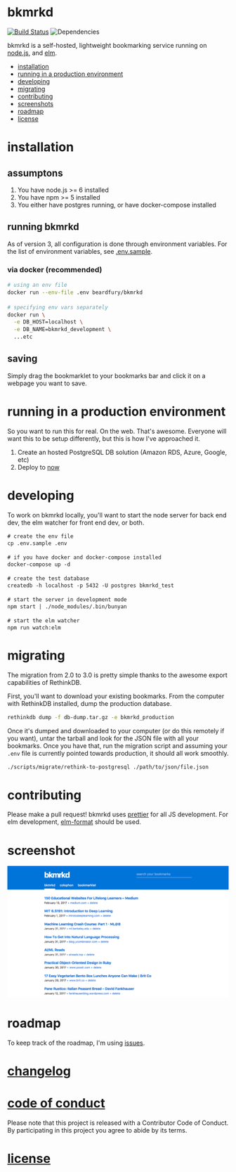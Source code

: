# bkmrkd


[![Build Status](https://travis-ci.org/mike-engel/bkmrkd.svg?branch=master)](https://travis-ci.org/mike-engel/bkmrkd)
![Dependencies](https://david-dm.org/mike-engel/bkmrkd.svg)

bkmrkd is a self-hosted, lightweight bookmarking service running on [node.js](https://nodejs.org), and [elm](https://elm-lang.org).

- [installation](#installation)
- [running in a production environment](#running-in-a-production-environment)
- [developing](#developing)
- [migrating](#migrating)
- [contributing](#contributing)
- [screenshots](#screenshot)
- [roadmap](#roadmap)
- [license](LICENSE.md)

# installation

## assumptons

1. You have node.js >= 6 installed
2. You have npm >= 5 installed
3. You either have postgres running, or have docker-compose installed

## running bkmrkd

As of version 3, all configuration is done through environment variables. For the list of environment variables, see [.env.sample](.env.sample).

### via docker (recommended)

```sh
# using an env file
docker run --env-file .env beardfury/bkmrkd

# specifying env vars separately
docker run \
  -e DB_HOST=localhost \
  -e DB_NAME=bkmrkd_development \
  ...etc
```

## saving

Simply drag the bookmarklet to your bookmarks bar and click it on a webpage you want to save.

# running in a production environment
So you want to run this for real. On the web. That's awesome. Everyone will want this to be setup differently, but this is how I've approached it.

1. Create an hosted PostgreSQL DB solution (Amazon RDS, Azure, Google, etc)
2. Deploy to [now](https://now.sh)

# developing

To work on bkmrkd locally, you'll want to start the node server for back end dev, the elm watcher for front end dev, or both.

```shell
# create the env file
cp .env.sample .env

# if you have docker and docker-compose installed
docker-compose up -d

# create the test database
createdb -h localhost -p 5432 -U postgres bkmrkd_test

# start the server in development mode
npm start | ./node_modules/.bin/bunyan

# start the elm watcher
npm run watch:elm
```

# migrating

The migration from 2.0 to 3.0 is pretty simple thanks to the awesome export capabilities of RethinkDB.

First, you'll want to download your existing bookmarks. From the computer with RethinkDB installed, dump the production database.

```sh
rethinkdb dump -f db-dump.tar.gz -e bkmrkd_production
```

Once it's dumped and downloaded to your computer (or do this remotely if you want), untar the tarball and look for the JSON file with all your bookmarks. Once you have that, run the migration script and assuming your `.env` file is currently pointed towards production, it should all work smoothly.

```sh
./scripts/migrate/rethink-to-postgresql ./path/to/json/file.json
```

# contributing

Please make a pull request! bkmrkd uses [prettier](https://github.com/prettier/prettier) for all JS development. For elm development, [elm-format](https://github.com/avh4/elm-format) should be used.

# screenshot
![Desktop screenshot](screenshots/desktop.png)

# roadmap

To keep track of the roadmap, I'm using [issues](https://github.com/mike-engel/bkmrkd/issues).

# [changelog](CHANGELOG.md)

# [code of conduct](CODE_OF_CONDUCT.md)

Please note that this project is released with a Contributor Code of Conduct. By participating in this project you agree to abide by its terms.

# [license](LICENSE.md)
